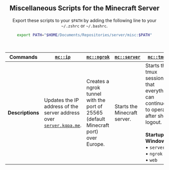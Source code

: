 <div align="center">

## Miscellaneous Scripts for the Minecraft Server

Export these scripts to your `$PATH` by adding the following line to your `~/.zshrc` or `~/.bashrc`.

```sh
export PATH="$HOME/Documents/Repositories/server/misc:$PATH"
```

</div>

<br>

| Commands         | [`mc::ip`](./mc::ip)                                                                                      | [`mc::ngrok`](./mc::ngrok)                                                                           | [`mc::server`](./mc::server)                 | [`mc::tmux`](./mc::tmux)                                                                                                                                                      |
|------------------|-----------------------------------------------------------------------------------------------|---------------------------------------------------------------------------------------|------------------------------|-----------------------------------------------------------------------------------------------------------------------------------------------------------------|
| **Descriptions** | Updates the IP address of the server address  over [`server.kqpa.me`](https://server.kqpa.me). | Creates a ngrok tunnel  with the port of 25565  (default Minecraft port) over Europe. | Starts the Minecraft server. | Starts the tmux session so that everything can continue to operate after shell logout. <br><br>**Startup Windows**: <br> • `server` <br> • `ngrok` <br> • `web` |